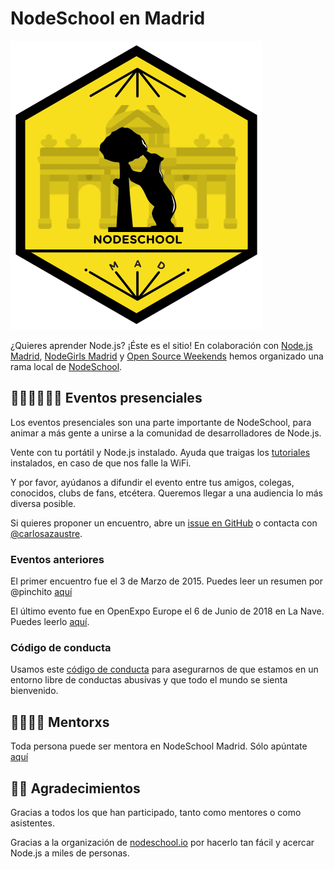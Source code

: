 # NodeSchool en Madrid

![NodeSchool Madrid](img/nodeschool_madrid_thumb.png)

¿Quieres aprender Node.js? ¡Éste es el sitio!
En colaboración con <a href="http://www.meetup.com/Node-js-Madrid/">Node.js Madrid</a>, <a href="https://nodegirls.com/madrid">NodeGirls Madrid</a> y <a href="http://osweekends.com/">Open Source Weekends</a>
hemos organizado una rama local de [NodeSchool](http://nodeschool.io/).

## 👩🏻‍💻👨🏻‍💻 Eventos presenciales

Los eventos presenciales son una parte importante de NodeSchool,
para animar a más gente a unirse a la comunidad de desarrolladores de Node.js.

Vente con tu portátil y Node.js instalado.
Ayuda que traigas los [tutoriales](http://nodeschool.io/#workshoppers)
instalados, en caso de que nos falle la WiFi.

Y por favor, ayúdanos a difundir el evento entre tus amigos, colegas, conocidos,
clubs de fans, etcétera. Queremos llegar a una audiencia lo más diversa posible.

Si quieres proponer un encuentro, abre un [issue en GitHub](https://github.com/nodeschool/madrid/issues)
o contacta con [@carlosazaustre](https://twitter.com/carlosazaustre).

### Eventos anteriores

El primer encuentro fue el 3 de Marzo de 2015. Puedes leer un resumen por @pinchito [aquí](https://github.com/nodeschool/madrid/blob/master/firstgathering.md)

El último evento fue en OpenExpo Europe el 6 de Junio de 2018 en La Nave.
Puedes leerlo [aquí](http://www.meetup.com/Node-js-Madrid/events/220356931/).

### Código de conducta

Usamos este [código de conducta](https://github.com/nodeschool/madrid/blob/master/CODE_OF_CONDUCT.md)
para asegurarnos de que estamos en un entorno libre de conductas abusivas
y que todo el mundo se sienta bienvenido.

## 👩‍🏫👨‍🏫  Mentorxs

Toda persona puede ser mentora en NodeSchool Madrid. Sólo apúntate [aquí](https://github.com/nodeschool/madrid/issues/14)

## 👏👏 Agradecimientos

Gracias a todos los que han participado, tanto como mentores o como asistentes.

Gracias a la organización de [nodeschool.io](http://nodeschool.io/)
por hacerlo tan fácil y acercar Node.js a miles de personas.


